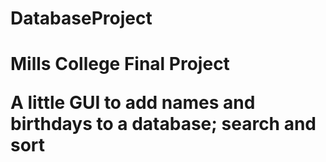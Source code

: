 # DatabaseProject
<h1> Mills College Final Project </h>

A little GUI to add names and birthdays to a database; search and sort
